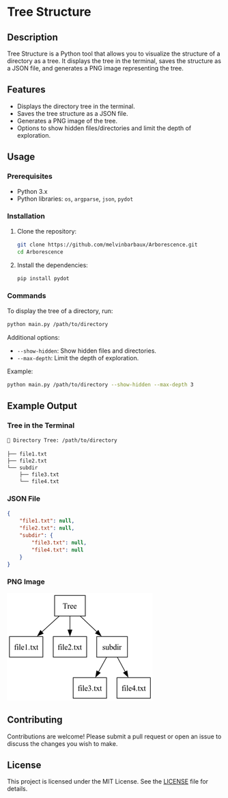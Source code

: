 # Tree Structure

## Description

Tree Structure is a Python tool that allows you to visualize the structure of a directory as a tree. It displays the tree in the terminal, saves the structure as a JSON file, and generates a PNG image representing the tree.

## Features

- Displays the directory tree in the terminal.
- Saves the tree structure as a JSON file.
- Generates a PNG image of the tree.
- Options to show hidden files/directories and limit the depth of exploration.

## Usage

### Prerequisites

- Python 3.x
- Python libraries: `os`, `argparse`, `json`, `pydot`

### Installation

1. Clone the repository:
   ```sh
   git clone https://github.com/melvinbarbaux/Arborescence.git
   cd Arborescence
   ```

2. Install the dependencies:
   ```sh
   pip install pydot
   ```

### Commands

To display the tree of a directory, run:
```sh
python main.py /path/to/directory
```

Additional options:
- `--show-hidden`: Show hidden files and directories.
- `--max-depth`: Limit the depth of exploration.

Example:
```sh
python main.py /path/to/directory --show-hidden --max-depth 3
```

## Example Output

### Tree in the Terminal

```
📁 Directory Tree: /path/to/directory

├── file1.txt
├── file2.txt
└── subdir
    ├── file3.txt
    └── file4.txt
```

### JSON File

```json
{
    "file1.txt": null,
    "file2.txt": null,
    "subdir": {
        "file3.txt": null,
        "file4.txt": null
    }
}
```

### PNG Image

![Directory Tree](directory_tree.png)

## Contributing

Contributions are welcome! Please submit a pull request or open an issue to discuss the changes you wish to make.

## License

This project is licensed under the MIT License. See the [LICENSE](LICENSE) file for details.
